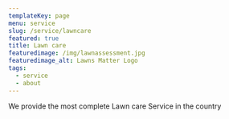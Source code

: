 ```yaml
---
templateKey: page
menu: service
slug: /service/lawncare
featured: true
title: Lawn care
featuredimage: /img/lawnassessment.jpg
featuredimage_alt: Lawns Matter Logo
tags:
  - service
  - about
---
```

We provide the most complete Lawn care Service in the country

